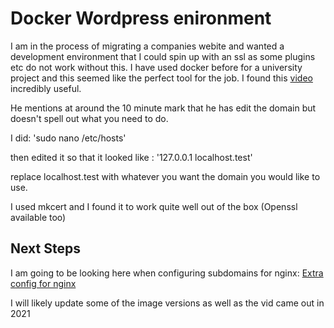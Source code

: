 # Docker Wordpress enironment

I am in the process of migrating a companies webite and wanted a development environment that I could spin up with an ssl as some plugins etc do not work without this. I have used docker before for a university project and this seemed like the perfect tool for the job. I found this [video](https://www.youtube.com/watch?v=kIqWxjDj4IU) incredibly useful. 

He mentions at around the 10 minute mark that he has edit the domain but doesn't spell out what you need to do.

I did:
'sudo nano /etc/hosts'

then edited it so that it looked like :
'127.0.0.1       localhost.test'

replace localhost.test with whatever you want the domain you would like to use.

I used mkcert and I found it to work quite well out of the box (Openssl available too)

## Next Steps

I am going to be looking here when configuring subdomains for nginx:
[Extra config for nginx](https://www.nginx.com/resources/wiki/start/topics/recipes/wordpress/)

I will likely update some of the image versions as well as the vid came out in 2021

